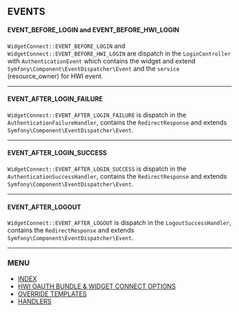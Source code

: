 ## EVENTS

#### EVENT_BEFORE_LOGIN and EVENT_BEFORE_HWI_LOGIN

`WidgetConnect::EVENT_BEFORE_LOGIN` and `WidgetConnect::EVENT_BEFORE_HWI_LOGIN` are dispatch in the `LoginController`
with `AuthenticationEvent` which contains the widget and extend `Symfony\Component\EventDispatcher\Event` and
the `service` (resource_owner) for HWI event.

---

#### EVENT_AFTER_LOGIN_FAILURE

`WidgetConnect::EVENT_AFTER_LOGIN_FAILURE` is dispatch in the `AuthenticationFailureHandler`, contains the
`RedirectResponse` and extends `Symfony\Component\EventDispatcher\Event`.

---

#### EVENT_AFTER_LOGIN_SUCCESS

`WidgetConnect::EVENT_AFTER_LOGIN_SUCCESS` is dispatch in the `AuthenticationSuccessHandler`, contains the
`RedirectResponse` and extends `Symfony\Component\EventDispatcher\Event`.

---

#### EVENT_AFTER_LOGOUT

`WidgetConnect::EVENT_AFTER_LOGOUT` is dispatch in the `LogoutSuccessHandler`, contains the `RedirectResponse` and
extends `Symfony\Component\EventDispatcher\Event`.


---

### MENU

- [INDEX][link-menu-readme]
- [HWI OAUTH BUNDLE & WIDGET CONNECT OPTIONS][link-menu-hwi-options]
- [OVERRIDE TEMPLATES][link-menu-override-templates]
- [HANDLERS][link-menu-handlers]

[link-menu-readme]: ../../../../
[link-menu-hwi-options]: hwi_and_widget_connect.md
[link-menu-override-templates]: override_templates.md
[link-menu-handlers]: handlers.md
